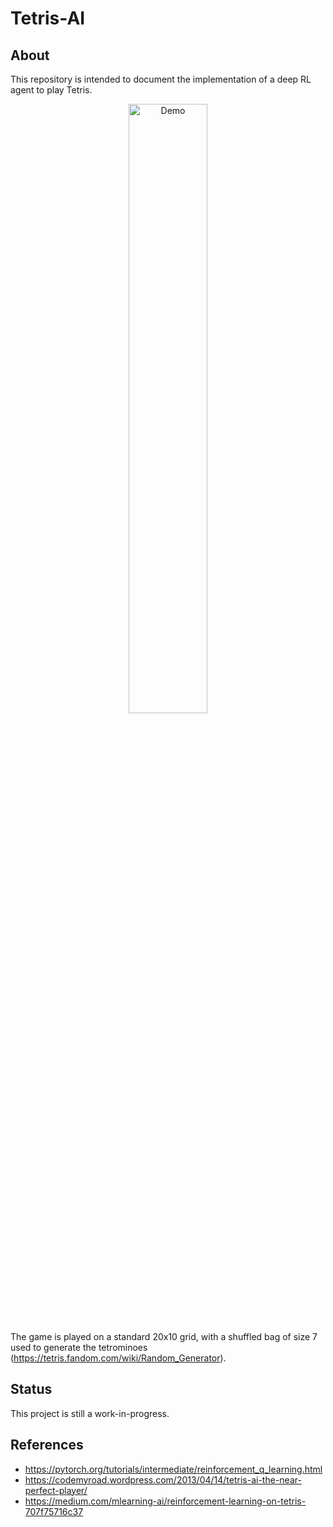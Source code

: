 # Tetris-AI
## About
This repository is intended to document the implementation of a deep RL agent to play Tetris.

<p align="center">
    <img src="/assets/demo.gif" alt="Demo" height="50%" width="50%"/>
</p>

The game is played on a standard 20x10 grid, with a shuffled bag of size 7 used to generate the tetrominoes (https://tetris.fandom.com/wiki/Random_Generator).

## Status
This project is still a work-in-progress.

## References
* https://pytorch.org/tutorials/intermediate/reinforcement_q_learning.html
* https://codemyroad.wordpress.com/2013/04/14/tetris-ai-the-near-perfect-player/
* https://medium.com/mlearning-ai/reinforcement-learning-on-tetris-707f75716c37


